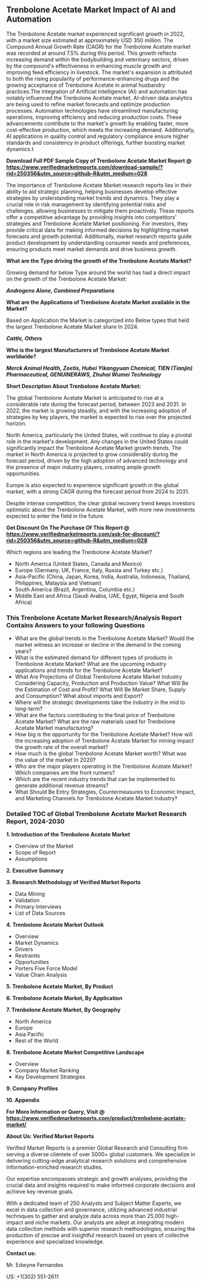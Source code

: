 <h2>Trenbolone Acetate Market Impact of AI and Automation</h2>The Trenbolone Acetate market experienced significant growth in 2022, with a market size estimated at approximately USD 350 million. The Compound Annual Growth Rate (CAGR) for the Trenbolone Acetate market was recorded at around 7.5% during this period. This growth reflects increasing demand within the bodybuilding and veterinary sectors, driven by the compound's effectiveness in enhancing muscle growth and improving feed efficiency in livestock. The market's expansion is attributed to both the rising popularity of performance-enhancing drugs and the growing acceptance of Trenbolone Acetate in animal husbandry practices.The integration of Artificial Intelligence (AI) and automation has notably influenced the Trenbolone Acetate market. AI-driven data analytics are being used to refine market forecasts and optimize production processes. Automation technologies have streamlined manufacturing operations, improving efficiency and reducing production costs. These advancements contribute to the market's growth by enabling faster, more cost-effective production, which meets the increasing demand. Additionally, AI applications in quality control and regulatory compliance ensure higher standards and consistency in product offerings, further boosting market dynamics.t</p><p id="" class=""><strong>Download Full PDF Sample Copy of Trenbolone Acetate Market Report @ <a href="https://www.verifiedmarketreports.com/download-sample/?rid=250356&utm_source=github-R&utm_medium=028" target="_blank">https://www.verifiedmarketreports.com/download-sample/?rid=250356&utm_source=github-R&utm_medium=028</a></strong></p><p>The importance of&nbsp;Trenbolone Acetate Market research reports lies in their ability to aid strategic planning, helping businesses develop effective strategies by understanding market trends and dynamics. They play a crucial role in risk management by identifying potential risks and challenges, allowing businesses to mitigate them proactively. These reports offer a competitive advantage by providing insights into competitors' strategies and Trenbolone Acetate Market positioning. For investors, they provide critical data for making informed decisions by highlighting market forecasts and growth potential. Additionally, market research reports guide product development by understanding consumer needs and preferences, ensuring products meet market demands and drive business growth.</p><p><strong>What are the&nbsp;Type driving the growth of the Trenbolone Acetate Market?</strong></p><p id="" class="">Growing demand for below Type around the world has had a direct impact on the growth of the Trenbolone Acetate Market:</p><em><strong>Androgens Alone, Combined Preparations</strong></em></p><strong>What are the&nbsp;Applications&nbsp;of Trenbolone Acetate Market available in the Market?</strong></p><p id="" class="">Based on Application the Market is categorized into Below types that held the largest Trenbolone Acetate Market share In 2024.</p><em><strong>Cattle, Others</strong></em></p><strong>Who is the largest Manufacturers of Trenbolone Acetate Market worldwide?</strong></p><p><em><strong>Merck Animal Health, Zoetis, Hubei Yikangyuan Chemical, TIEN (Tianjin) Pharmaceutical, GENUINERAWS, Zhuhai Wumei Technology</strong></em></p><p id="" class=""><strong>Short Description About Trenbolone Acetate Market:</strong></p><p>The global Trenbolone Acetate Market is anticipated to rise at a considerable rate during the forecast period, between 2023 and 2031. In 2022, the market is growing steadily, and with the increasing adoption of strategies by key players, the market is expected to rise over the projected horizon.</p><p>North America, particularly the United States, will continue to play a pivotal role in the market's development. Any changes in the United States could significantly impact the Trenbolone Acetate Market growth trends. The market in North America is projected to grow considerably during the forecast period, driven by the high adoption of advanced technology and the presence of major industry players, creating ample growth opportunities.</p><p>Europe is also expected to experience significant growth in the global market, with a strong CAGR during the forecast period from 2024 to 2031.</p><p>Despite intense competition, the clear global recovery trend keeps investors optimistic about the Trenbolone Acetate Market, with more new investments expected to enter the field in the future.</p><p id="" class=""><strong>Get Discount On The Purchase Of This Report @ <a href="https://www.verifiedmarketreports.com/ask-for-discount/?rid=250356&utm_source=github-R&utm_medium=028" target="_blank">https://www.verifiedmarketreports.com/ask-for-discount/?rid=250356&utm_source=github-R&utm_medium=028</a></strong></p>Which regions are leading the Trenbolone Acetate Market?</p><ul><li>North America (United States, Canada and Mexico)</li><li>Europe (Germany, UK, France, Italy, Russia and Turkey etc.)</li><li>Asia-Pacific (China, Japan, Korea, India, Australia, Indonesia, Thailand, Philippines, Malaysia and Vietnam)</li><li>South America (Brazil, Argentina, Columbia etc.)</li><li>Middle East and Africa (Saudi Arabia, UAE, Egypt, Nigeria and South Africa)</li></ul><h3 id="" class="">This Trenbolone Acetate Market Research/Analysis Report Contains Answers to your following Questions</h3><ul><li>What are the global trends in the Trenbolone Acetate Market? Would the market witness an increase or decline in the demand in the coming years?</li><li>What is the estimated demand for different types of products in Trenbolone Acetate Market? What are the upcoming industry applications and trends for the Trenbolone Acetate Market?</li><li>What Are Projections of Global Trenbolone Acetate Market Industry Considering Capacity, Production and Production Value? What Will Be the Estimation of Cost and Profit? What Will Be Market Share, Supply and Consumption? What about imports and Export?</li><li>Where will the strategic developments take the industry in the mid to long-term?</li><li>What are the factors contributing to the final price of Trenbolone Acetate Market? What are the raw materials used for Trenbolone Acetate Market manufacturing?</li><li>How big is the opportunity for the Trenbolone Acetate Market? How will the increasing adoption of Trenbolone Acetate Market for mining impact the growth rate of the overall market?</li><li>How much is the global Trenbolone Acetate Market worth? What was the value of the market In 2020?</li><li>Who are the major players operating in the Trenbolone Acetate Market? Which companies are the front runners?</li><li>Which are the recent industry trends that can be implemented to generate additional revenue streams?</li><li>What Should Be Entry Strategies, Countermeasures to Economic Impact, and Marketing Channels for Trenbolone Acetate Market Industry?</li></ul><h3 id="" class="">Detailed TOC of Global Trenbolone Acetate Market Research Report, 2024-2030</h3><p id="" class=""><strong>1. Introduction of the Trenbolone Acetate Market</strong></p><ul><li>Overview of the Market</li><li>Scope of Report</li><li>Assumptions</li></ul><p id="" class=""><strong>2. Executive Summary</strong></p><p id="" class=""><strong>3. Research Methodology of Verified Market Reports</strong></p><ul><li>Data Mining</li><li>Validation</li><li>Primary Interviews</li><li>List of Data Sources</li></ul><p id="" class=""><strong>4. Trenbolone Acetate Market Outlook</strong></p><ul><li>Overview</li><li>Market Dynamics</li><li>Drivers</li><li>Restraints</li><li>Opportunities</li><li>Porters Five Force Model</li><li>Value Chain Analysis</li></ul><p id="" class=""><strong>5. Trenbolone Acetate Market, By Product</strong></p><p id="" class=""><strong>6. Trenbolone Acetate Market, By Application</strong></p><p id="" class=""><strong>7. Trenbolone Acetate Market, By Geography</strong></p><ul><li>North America</li><li>Europe</li><li>Asia Pacific</li><li>Rest of the World</li></ul><p id="" class=""><strong>8. Trenbolone Acetate Market Competitive Landscape</strong></p><ul><li>Overview</li><li>Company Market Ranking</li><li>Key Development Strategies</li></ul><p id="" class=""><strong>9. Company Profiles</strong></p><p id="" class=""><strong>10. Appendix</strong></p><p id="" class=""><strong>For More Information or Query, Visit @ <a href="https://www.verifiedmarketreports.com/product/trenbolone-acetate-market/" target="_blank">https://www.verifiedmarketreports.com/product/trenbolone-acetate-market/</a></strong></p><p id="" class=""><strong>About Us: Verified Market Reports</strong></p><p id="" class="">Verified Market Reports is a premier Global Research and Consulting firm serving a diverse clientele of over 5000+ global customers. We specialize in delivering cutting-edge analytical research solutions and comprehensive information-enriched research studies.</p><p id="" class="">Our expertise encompasses strategic and growth analyses, providing the crucial data and insights required to make informed corporate decisions and achieve key revenue goals.</p><p id="" class="">With a dedicated team of 250 Analysts and Subject Matter Experts, we excel in data collection and governance, utilizing advanced industrial techniques to gather and analyze data across more than 25,000 high-impact and niche markets. Our analysts are adept at integrating modern data collection methods with superior research methodologies, ensuring the production of precise and insightful research based on years of collective experience and specialized knowledge.</p><p id="" class=""><strong>Contact us:</strong></p><p id="" class="">Mr. Edwyne Fernandes</p><p id="" class="">US: +1(302) 551-2611</p>
